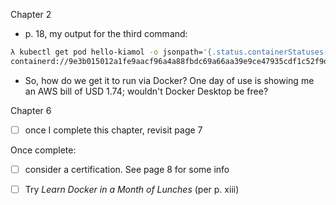 Chapter 2
* p. 18, my output for the third command:
```bash
λ kubectl get pod hello-kiamol -o jsonpath='{.status.containerStatuses[0].containerID}'
containerd://9e3b015012a1fe9aacf96a4a88fbdc69a66aa39e9ce47935cdf1c52f9d6c2cf0
```
  * So, how do we get it to run via Docker? One day of use is showing me an AWS bill of USD 1.74; wouldn't Docker Desktop be free?

Chapter 6
- [ ] once I complete this chapter, revisit page 7

Once complete:
- [ ] consider a certification. See page 8 for some info
- [ ] Try *Learn Docker in a Month of Lunches* (per p. xiii)

